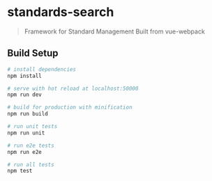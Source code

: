 # standards-search

> Framework for Standard Management
> Built from vue-webpack 

## Build Setup

``` bash
# install dependencies
npm install

# serve with hot reload at localhost:50000
npm run dev

# build for production with minification
npm run build

# run unit tests
npm run unit

# run e2e tests
npm run e2e

# run all tests
npm test
```
 